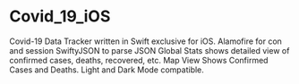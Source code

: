 # Covid_19_iOS
Covid-19 Data Tracker written in Swift exclusive for iOS.
Alamofire for con and session
SwiftyJSON to parse JSON
Global Stats shows detailed view of confirmed cases, deaths, recovered, etc.
Map View Shows Confirmed Cases and Deaths.
Light and Dark Mode compatible.
